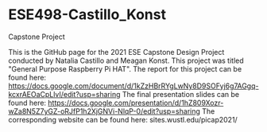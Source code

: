 # ESE498-Castillo_Konst
Capstone Project

This is the GitHub page for the 2021 ESE Capstone Design Project conducted by Natalia Castillo and Meagan Konst.
This project was titled "General Purpose Raspberry Pi HAT".
The report for this project can be found here: https://docs.google.com/document/d/1kZzHBrRYgLwNy8D9SOFyj6g7AGgq-kcxrAEOaCpLlvI/edit?usp=sharing
The final presentation slides can be found here: https://docs.google.com/presentation/d/1hZ809Xozr-wZa8N5Z7yGZ-oRJfP1h2XjGNVi-NlqP-0/edit?usp=sharing
The corresponding website can be found here: sites.wustl.edu/picap2021/
